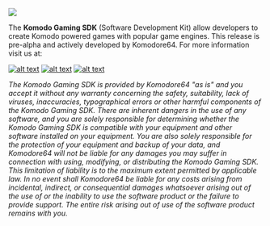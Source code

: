 ![](https://pbs.twimg.com/media/D4QSMtLWAAEC0f3.jpg:large)

The **Komodo Gaming SDK** (Software Development Kit) allow developers to create Komodo powered games with popular game engines. This release is pre-alpha and actively developed by Komodore64. For more information visit us at:

[![alt text][1.1]][1]
[![alt text][2.1]][2]
[![alt text][3.1]][3]

[1.1]: https://addons-media.operacdn.com/media/extensions/75/207175/6.9-rev1/icons/icon_64x64_24ffa8602b9b82d45611811a2f8be37a.png (Twitter)
[2.1]: https://images.sftcdn.net/images/t_app-logo-l,f_auto,dpr_auto/p/d1045634-99eb-11e6-9b2f-00163ec9f5fa/2507595994/telegram-icon.png (Telegram)
[3.1]: https://imag.malavida.com/mvimgbig/download-s/discord-20890-0.jpg (Discord)

[1]: https://twitter.com/komodoregames
[2]: https://t.me/komodore64
[3]: https://discord.gg/5Wx9UzF

*The Komodo Gaming SDK is provided by Komodore64 "as is" and you accept it without any warranty concerning the safety, suitability, lack of viruses, inaccuracies, typographical errors or other harmful components of the Komodo Gaming SDK. There are inherent dangers in the use of any software, and you are solely responsible for determining whether the Komodo Gaming SDK is compatible with your equipment and other software installed on your equipment. You are also solely responsible for the protection of your equipment and backup of your data, and Komodore64 will not be liable for any damages you may suffer in connection with using, modifying, or distributing the Komodo Gaming SDK. This limitation of liability is to the maximum extent permitted by applicable law. In no event shall Komodore64 be liable for any costs arising from incidental, indirect, or consequential damages whatsoever arising out of the use of or the inability to use the software product or the failure to provide support. The entire risk arising out of use of the software product remains with you.*

